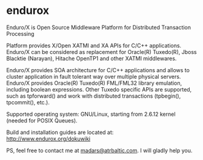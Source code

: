 # endurox
Enduro/X is Open Source Middleware Platform for Distributed Transaction Processing

Platform provides X/Open XATMI and XA APIs for C/C++ applications. Enduro/X can be considered as replacement for Oracle(R) Tuxedo(R), Jboss Blacktie (Narayan), Hitache OpenTP1 and other XATMI middlewares.

Enduro/X provides SOA architecture for C/C++ applications and allows to cluster application in fault tolerant way over multiple physical servers. Enduro/X provides Oracle(R) Tuxedo(R) FML/FML32 library emulation, including boolean expressions. Other Tuxedo specific APIs are supported, such as tpforward() and work with distributed transactions (tpbegin(), tpcommit(), etc.).

Supported operating system: GNU/Linux, starting from 2.6.12 kernel (needed for POSIX Queues).

Build and installation guides are located at: http://www.endurox.org/dokuwiki

PS, feel free to contact me at madars@atrbaltic.com. I will gladly help you.
